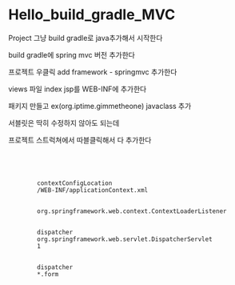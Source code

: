 # Hello_build_gradle_MVC

Project 그냥 build gradle로 java추가해서 시작한다

build gradle에 spring mvc 버전 추가한다

프로젝트 우클릭 add framework   - springmvc 추가한다

views 파일 index jsp를 WEB-INF에 추가한다

패키지 만들고 ex(org.iptime.gimmetheone) javaclass 추가

서블릿은 딱히 수정하지 않아도 되는데

프로젝트 스트럭쳐에서 따블클릭해서 다 추가한다 
<pre><code>
<?xml version="1.0" encoding="UTF-8"?>
<web-app xmlns="http://xmlns.jcp.org/xml/ns/javaee"
         xmlns:xsi="http://www.w3.org/2001/XMLSchema-instance"
         xsi:schemaLocation="http://xmlns.jcp.org/xml/ns/javaee http://xmlns.jcp.org/xml/ns/javaee/web-app_4_0.xsd"
         version="4.0">
    <context-param>
        <param-name>contextConfigLocation</param-name>
        <param-value>/WEB-INF/applicationContext.xml</param-value>
    </context-param>
    <listener>
        <listener-class>org.springframework.web.context.ContextLoaderListener</listener-class>
    </listener>
    <servlet>
        <servlet-name>dispatcher</servlet-name>
        <servlet-class>org.springframework.web.servlet.DispatcherServlet</servlet-class>
        <load-on-startup>1</load-on-startup>
    </servlet>
    <servlet-mapping>
        <servlet-name>dispatcher</servlet-name>
        <url-pattern>*.form</url-pattern>
    </servlet-mapping>
</web-app>
</code></pre>
<pre><code>
<?xml version="1.0" encoding="UTF-8"?>
<beans xmlns="http://www.springframework.org/schema/beans"
       xmlns:xsi="http://www.w3.org/2001/XMLSchema-instance"
       xmlns:context="http://www.springframework.org/schema/context"
       xmlns:mvc="http://www.springframework.org/schema/mvc"
       xsi:schemaLocation="http://www.springframework.org/schema/beans
       http://www.springframework.org/schema/beans/spring-beans.xsd
       http://www.springframework.org/schema/context
       http://www.springframework.org/schema/context/spring-context.xsd
       http://www.springframework.org/schema/mvc
       http://www.springframework.org/schema/mvc/spring-mvc.xsd">

    <!-- Annotation 활성화 -->
    <mvc:annotation-driven/>
    <!-- Component 패키지 지정 -->
    <!--suppress SpringXmlModelInspection -->
    <context:component-scan base-package="com.test.controller"/>

    <!-- 여기서 설정한 내용으로 view object의 이름이 결정된다. -->
    <bean class="org.springframework.web.servlet.view.InternalResourceViewResolver">
        <property name="prefix" value="/WEB-INF/views/"/>
        <property name="suffix" value=".jsp"/>
    </bean>
</beans>
</code></pre>
